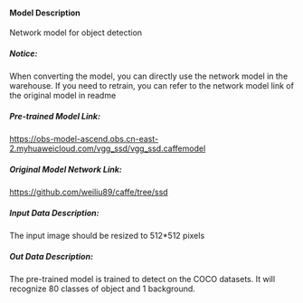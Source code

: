 #### Model Description

Network model for object detection

##### Notice:
When converting the model, you can directly use the network model in the warehouse. If you need to retrain, you can refer to the network model link of the original model in readme

##### Pre-trained Model Link:

https://obs-model-ascend.obs.cn-east-2.myhuaweicloud.com/vgg_ssd/vgg_ssd.caffemodel

##### Original Model Network Link:
https://github.com/weiliu89/caffe/tree/ssd

##### Input Data Description:

The input image should be resized to 512*512 pixels

##### Out Data Description:

The pre-trained model is trained to detect on the COCO datasets. It will recognize 80 classes of object and 1 background.

